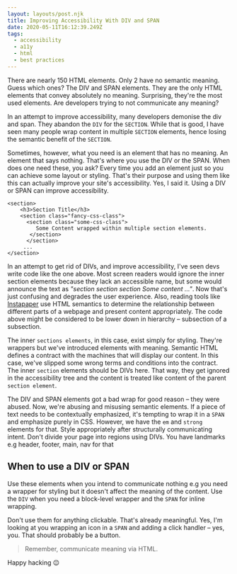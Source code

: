 ```yaml
---
layout: layouts/post.njk
title: Improving Accessibility With DIV and SPAN
date: 2020-05-11T16:12:39.249Z
tags:
  - accessibility
  - a11y
  - html
  - best practices
---
```

There are nearly 150 HTML elements. Only 2 have no semantic meaning. Guess which ones? The DIV and SPAN elements. They are the only HTML elements that convey absolutely no meaning. Surprising, they're the most used elements. Are developers trying to not communicate any meaning?

In an attempt to improve accessibility, many developers demonise the div and span. They abandon the `DIV` for the `SECTION`. While that is good, I have seen many people wrap content in multiple `SECTION` elements, hence losing the semantic benefit of the `SECTION`.

Sometimes, however, what you need is an element that has no meaning. An element that says nothing. That's where you use the DIV or the SPAN. When does one need these, you ask? Every time you add an element just so you can achieve some layout or styling. That's their purpose and using them like this can actually improve your site's accessibility. Yes, I said it. Using a DIV or SPAN can improve accessibility. 

```
<section>
    <h3>Section Title</h3>
    <section class="fancy-css-class">
      <section class="some-css-class">
         Some Content wrapped within multiple section elements.
       </section>
      </section>
     ...
</section>
```

In an attempt to get rid of DIVs, and improve accessibility, I've seen devs write code like the one above. Most screen readers would ignore the inner section elements because they lack an accessible name, but some would announce the text as *"section section section Some content ..."*. Now that's just confusing and degrades the user experience. Also, reading tools like [Instapaper](https://www.instapaper.com) use HTML semantics to determine the relationship between different parts of a webpage and present content appropriately. The code above might be considered to be lower down in hierarchy – subsection of a subsection.

The  inner `sections elements`, in this case, exist simply for styling. They're wrappers but we've introduced elements with meaning. Semantic HTML defines a contract with the machines that will display our content. In this case, we've slipped some wrong terms and conditions into the contract. The inner `section` elements should be DIVs here. That way, they get ignored in the accessibility tree and the content is treated like content of the parent `section element`. 

The DIV and SPAN elements got a bad wrap for good reason – they were abused. Now, we're abusing and misusing semantic elements. If a piece of text needs to be contextually emphasized, it's tempting to wrap it in a `SPAN` and emphasize purely in CSS. However, we have the `em` and `strong` elements for that. Style appropriately after structurally communicating intent. Don't divide your page into regions using DIVs. You have landmarks e.g header, footer, main, nav for that

## When to use a DIV or SPAN

Use these elements when you intend to communicate nothing e.g you need a wrapper for styling but it doesn't affect the meaning of the content. Use the `DIV` when you need a block-level wrapper and the `SPAN` for inline wrapping.

Don't use them for anything clickable. That's already meaningful. Yes, I'm looking at you wrapping an icon in a `SPAN` and adding a click handler – yes, you. That should probably be a button.

> Remember, communicate meaning via HTML.

Happy hacking 😉